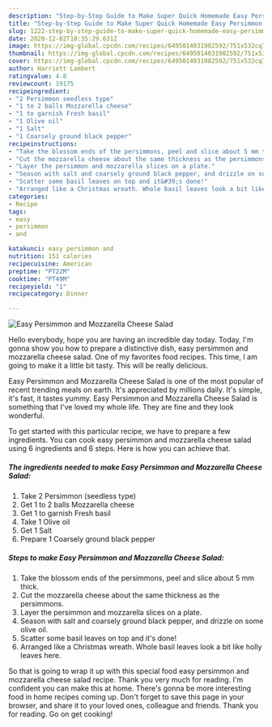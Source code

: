 ```yaml
---
description: "Step-by-Step Guide to Make Super Quick Homemade Easy Persimmon and Mozzarella Cheese Salad"
title: "Step-by-Step Guide to Make Super Quick Homemade Easy Persimmon and Mozzarella Cheese Salad"
slug: 1222-step-by-step-guide-to-make-super-quick-homemade-easy-persimmon-and-mozzarella-cheese-salad
date: 2020-12-02T10:35:29.631Z
image: https://img-global.cpcdn.com/recipes/6495014031982592/751x532cq70/easy-persimmon-and-mozzarella-cheese-salad-recipe-main-photo.jpg
thumbnail: https://img-global.cpcdn.com/recipes/6495014031982592/751x532cq70/easy-persimmon-and-mozzarella-cheese-salad-recipe-main-photo.jpg
cover: https://img-global.cpcdn.com/recipes/6495014031982592/751x532cq70/easy-persimmon-and-mozzarella-cheese-salad-recipe-main-photo.jpg
author: Harriett Lambert
ratingvalue: 4.8
reviewcount: 19175
recipeingredient:
- "2 Persimmon seedless type"
- "1 to 2 balls Mozzarella cheese"
- "1 to garnish Fresh basil"
- "1 Olive oil"
- "1 Salt"
- "1 Coarsely ground black pepper"
recipeinstructions:
- "Take the blossom ends of the persimmons, peel and slice about 5 mm thick."
- "Cut the mozzarella cheese about the same thickness as the persimmons."
- "Layer the persimmon and mozzarella slices on a plate."
- "Season with salt and coarsely ground black pepper, and drizzle on some olive oil."
- "Scatter some basil leaves on top and it&#39;s done!"
- "Arranged like a Christmas wreath. Whole basil leaves look a bit like holly leaves here."
categories:
- Recipe
tags:
- easy
- persimmon
- and

katakunci: easy persimmon and 
nutrition: 151 calories
recipecuisine: American
preptime: "PT22M"
cooktime: "PT49M"
recipeyield: "1"
recipecategory: Dinner

---
```



![Easy Persimmon and Mozzarella Cheese Salad](https://img-global.cpcdn.com/recipes/6495014031982592/751x532cq70/easy-persimmon-and-mozzarella-cheese-salad-recipe-main-photo.jpg)

Hello everybody, hope you are having an incredible day today. Today, I'm gonna show you how to prepare a distinctive dish, easy persimmon and mozzarella cheese salad. One of my favorites food recipes. This time, I am going to make it a little bit tasty. This will be really delicious.



Easy Persimmon and Mozzarella Cheese Salad is one of the most popular of recent trending meals on earth. It's appreciated by millions daily. It's simple, it's fast, it tastes yummy. Easy Persimmon and Mozzarella Cheese Salad is something that I've loved my whole life. They are fine and they look wonderful.


To get started with this particular recipe, we have to prepare a few ingredients. You can cook easy persimmon and mozzarella cheese salad using 6 ingredients and 6 steps. Here is how you can achieve that.

<!--inarticleads1-->

##### The ingredients needed to make Easy Persimmon and Mozzarella Cheese Salad:

1. Take 2 Persimmon (seedless type)
1. Get 1 to 2 balls Mozzarella cheese
1. Get 1 to garnish Fresh basil
1. Take 1 Olive oil
1. Get 1 Salt
1. Prepare 1 Coarsely ground black pepper




<!--inarticleads2-->

##### Steps to make Easy Persimmon and Mozzarella Cheese Salad:

1. Take the blossom ends of the persimmons, peel and slice about 5 mm thick.
1. Cut the mozzarella cheese about the same thickness as the persimmons.
1. Layer the persimmon and mozzarella slices on a plate.
1. Season with salt and coarsely ground black pepper, and drizzle on some olive oil.
1. Scatter some basil leaves on top and it&#39;s done!
1. Arranged like a Christmas wreath. Whole basil leaves look a bit like holly leaves here.




So that is going to wrap it up with this special food easy persimmon and mozzarella cheese salad recipe. Thank you very much for reading. I'm confident you can make this at home. There's gonna be more interesting food in home recipes coming up. Don't forget to save this page in your browser, and share it to your loved ones, colleague and friends. Thank you for reading. Go on get cooking!
